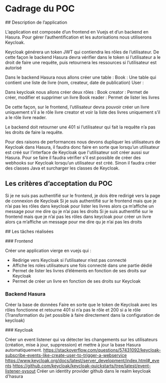 # Cadrage du POC

## Description de l’application

L’application est composée d’un frontend en Vuejs et d’un backend en Hasura.
Pour gérer l’authentification et les autorisations nous utiliserons Keycloak.

Keycloak générera un token JWT qui contiendra les rôles de l’utilisateur.
De cette façon le backend Hasura devra vérifier dans le token si l’utilisateur a le droit de faire une requête, puis retournera les ressources si l’utilisateur est autorisé

Dans le backend Hasura nous allons créer une table :
Book : Une table qui contient une liste de livre (nom, createur, date de publication)
User : 

Dans keycloak nous allons créer deux rôles :
Book creator : Permet de créer, modifier et supprimer un livre
Book reader : Permet de lister les livres

De cette façon, sur le frontend, l’utilisateur devra pouvoir créer un livre uniquement s’il a le rôle livre creator et voir la liste des livres uniquement s’il a le rôle livre reader.

Le backend doit retourner une 401 si l’utilisateur qui fait la requête n’a pas les droits de faire la requête.

Pour des raisons de performances nous devons dupliquer les utilisateurs de Keycloak dans Hasura, il faudra donc faire en sorte que lorsqu’un utilisateur est créé sur l’interface de Keycloak que l'utilisateur soit créer aussi sur Hasura. Pour se faire il faudra vérifier s’il est possible de créer des webhooks sur Keycloak lorsqu’un utilisateur est créé. Sinon il faudra créer des classes Java et surcharger les classes de Keycloak.


## Les critères d’acceptation du POC

Si je ne suis pas authentifié sur le frontend, je dois être redirigé vers la page de connexion de Keycloak
Si je suis authentifié sur le frontend mais que je n’ai pas les rôles dans keycloak pour lister les livres alors ça m’affiche un message pour me dire qu je n’ai pas les droits
Si je suis authentifié sur le frontend mais que je n’ai pas les rôles dans keycloak pour créer un livre alors ça m’affiche un message pour me dire qu je n’ai pas les droits


## Les tâches réalisées

### Frontend

Créer une application vierge en vuejs qui :
- Redirige vers Keycloak si l’utilisateur n’est pas connecté
- Affiche les roles utilisateurs une fois connecté dans une partie dédié
- Permet de lister les livres d’éléments en fonction de ses droits sur Keycloak
- Permet de créer un livre en fonction de ses droits sur Keycloak

### Backend Hasura

Créer la base de données
Faire en sorte que le token de Keycloak avec les rôles fonctionne et retourne 401 si n’a pas le rôle et 200 si a le rôle (Transformation du jwt possible à faire directement dans la configuration de keycloak)

### Keycloak

Créer un event listener qui va détecter les changements sur les utilisateurs (création, mise à jour, suppression) et mettre à jour la base Hasura automatiquement.
https://stackoverflow.com/questions/57431092/keycloak-subscribe-events-like-create-user-to-trigger-a-webservice
https://www.keycloak.org/docs/latest/server_development/index.html#_events
https://github.com/keycloak/keycloak-quickstarts/tree/latest/event-listener-sysout
Créer un identity provider github dans le realm keycloak d'hasura
